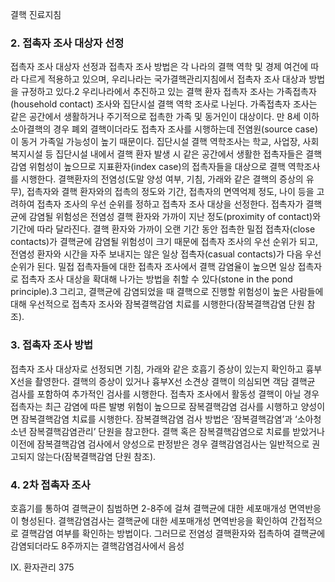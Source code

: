 결핵 진료지침

### 2. 접촉자 조사 대상자 선정
접촉자 조사 대상자 선정과 접촉자 조사 방법은 각 나라의 결핵 역학 및 경제 여건에 따라 다르게 적용하고 있으며, 우리나라는 국가결핵관리지침에서 접촉자 조사 대상과 방법을 규정하고 있다.2 우리나라에서 추진하고 있는 결핵 환자 접촉자 조사는 가족접촉자(household contact) 조사와 집단시설 결핵 역학 조사로 나뉜다. 가족접촉자 조사는 같은 공간에서 생활하거나 주기적으로 접촉한 가족 및 동거인이 대상이다. 만 8세 이하 소아결핵의 경우 폐외 결핵이더라도 접촉자 조사를 시행하는데 전염원(source case)이 동거 가족일 가능성이 높기 때문이다.
집단시설 결핵 역학조사는 학교, 사업장, 사회복지시설 등 집단시설 내에서 결핵 환자 발생 시 같은 공간에서 생활한 접촉자들은 결핵 감염 위험성이 높으므로 지표환자(index case)의 접촉자들을 대상으로 결핵 역학조사를 시행한다. 결핵환자의 전염성(도말 양성 여부, 기침, 가래와 같은 결핵의 증상의 유무), 접촉자와 결핵 환자와의 접촉의 정도와 기간, 접촉자의 면역억제 정도, 나이 등을 고려하여 접촉자 조사의 우선 순위를 정하고 접촉자 조사 대상을 선정한다. 접촉자가 결핵균에 감염될 위험성은 전염성 결핵 환자와 가까이 지난 정도(proximity of contact)와 기간에 따라 달라진다. 결핵 환자와 가까이 오랜 기간 동안 접촉한 밀접 접촉자(close contacts)가 결핵균에 감염될 위험성이 크기 때문에 접촉자 조사의 우선 순위가 되고, 전염성 환자와 시간을 자주 보내지는 않은 일상 접촉자(casual contacts)가 다음 우선 순위가 된다. 밀접 접촉자들에 대한 접촉자 조사에서 결핵 감염율이 높으면 일상 접촉자로 접촉자 조사 대상을 확대해 나가는 방법을 취할 수 있다(stone in the pond principle).3 그리고, 결핵균에 감염되었을 때 결핵으로 진행할 위험성이 높은 사람들에 대해 우선적으로 접촉자 조사와 잠복결핵감염 치료를 시행한다(잠복결핵감염 단원 참조).

### 3. 접촉자 조사 방법

접촉자 조사 대상자로 선정되면 기침, 가래와 같은 호흡기 증상이 있는지 확인하고 흉부X선을 촬영한다. 결핵의 증상이 있거나 흉부X선 소견상 결핵이 의심되면 객담 결핵균 검사를 포함하여 추가적인 검사를 시행한다. 접촉자 조사에서 활동성 결핵이 아닐 경우 접촉자는 최근 감염에 따른 발병 위험이 높으므로 잠복결핵감염 검사를 시행하고 양성이면 잠복결핵감염 치료를 시행한다. 잠복결핵감염 검사 방법은 ‘잠복결핵감염’과 ‘소아청소년 잠복결핵감염관리’ 단원을 참고한다.
결핵 혹은 잠복결핵감염으로 치료를 받았거나 이전에 잠복결핵감염 검사에서 양성으로 판정받은 경우 결핵감염검사는 일반적으로 권고되지 않는다(잠복결핵감염 단원 참조).

### 4. 2차 접촉자 조사

호흡기를 통하여 결핵균이 침범하면 2-8주에 걸쳐 결핵균에 대한 세포매개성 면역반응이 형성된다. 결핵감염검사는 결핵균에 대한 세포매개성 면역반응을 확인하여 간접적으로 결핵감염 여부를 확인하는 방법이다. 그러므로 전염성 결핵환자와 접촉하여 결핵균에 감염되더라도 8주까지는 결핵감염검사에서 음성

IX. 환자관리 <PAGE>375